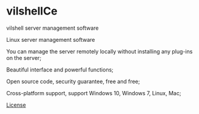 # vilshellCe


vilshell server management software

Linux server management software



You can manage the server remotely locally without installing any plug-ins on the server;

Beautiful interface and powerful functions;

Open source code, security guarantee, free and free;

Cross-platform support, support Windows 10, Windows 7, Linux, Mac;





[License](./License.txt)
